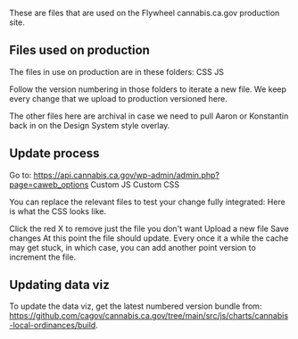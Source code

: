 These are files that are used on the Flywheel cannabis.ca.gov production site.

## Files used on production

The files in use on production are in these folders:
CSS
JS

Follow the version numbering in those folders to iterate a new file. We keep every change that we upload to production versioned here.


The other files here are archival in case we need to pull Aaron or Konstantin back in on the Design System style overlay.

## Update process

Go to: https://api.cannabis.ca.gov/wp-admin/admin.php?page=caweb_options
Custom JS
Custom CSS

You can replace the relevant files to test your change fully integrated:
Here is what the CSS looks like.

Click the red X to remove just the file you don't want
Upload a new file
Save changes
At this point the file should update.
Every once it a while the cache may get stuck, in which case, you can add another point version to increment the file.


## Updating data viz
To update the data viz, get the latest numbered version bundle from: https://github.com/cagov/cannabis.ca.gov/tree/main/src/js/charts/cannabis-local-ordinances/build.
